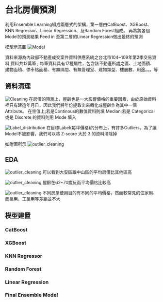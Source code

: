 # 台北房價預測

利用Ensemble Learning組成兩層式的架構，第一層由CatBoost、XGBoost、KNN Regressor、Linear Regression、及Random Forest組成。
再將將各個Model的預測結果 Feed in 至第二層的Linear Regression做出最終的預測

模型示意圖
![Model](https://raw.githubusercontent.com/eric807791961/Ensemble_Learning-Taipei_Housing_Price_Prediction/main/pics/ensemble.png)

資料來源為內政部不動產成交案件資料供應系統之台北市104~109年第2季交易資料
資料共12萬筆 ; 每筆資料具有17種屬性，包含該不動產所處之區、土地面積、建物面積、停車格面積、有無隔間、有無管理室、建物類型、樓層數、用途。。。等

## 資料清理

![Cleaning](https://raw.githubusercontent.com/eric807791961/Ensemble_Learning-Taipei_Housing_Price_Prediction/main/pics/cleaning.png)
在房價的預測上，屋齡也是一大影響價格的重要因素，由於原始資料裡只有建造年月日，因此我們將年份提取出來轉化成屋齡作為其中一個Attribute。
在空值上;若是Continous的數值資料則填 Median;若是 Categorical 或是 Discrete 的資料則用 Mode 填入

![Label_distribution](https://raw.githubusercontent.com/eric807791961/Ensemble_Learning-Taipei_Housing_Price_Prediction/main/pics/distribution.png)
在目標Label(每坪價格)的分布上，有許多Outliers，為了讓Model不被影響，我們可以將 Z-score 大於 3 的資料清除掉

如附圖所示
![outlier_cleaning](https://raw.githubusercontent.com/eric807791961/Ensemble_Learning-Taipei_Housing_Price_Prediction/main/pics/outlier.png)

## EDA

![outlier_cleaning](https://raw.githubusercontent.com/eric807791961/Ensemble_Learning-Taipei_Housing_Price_Prediction/main/pics/district.png)
可以看到大安區跟中山區的平均房價比其他區高

![outlier_cleaning](https://raw.githubusercontent.com/eric807791961/Ensemble_Learning-Taipei_Housing_Price_Prediction/main/pics/house_age.png)
屋齡在62~70歲反而平均價格比較高

![outlier_cleaning](https://raw.githubusercontent.com/eric807791961/Ensemble_Learning-Taipei_Housing_Price_Prediction/main/pics/main_use.png)
不同房屋使用目的有不同的平均價格，然而較常見的住家用、商業用、工業用等差距並不大


## 模型建置

### CatBoost

### XGBoost

### KNN Regressor

### Random Forest

### Linear Regression

### Final Ensemble Model




